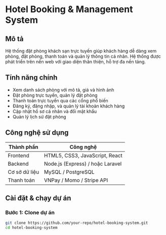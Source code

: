 # Hotel Booking & Management System

## Mô tả
Hệ thống đặt phòng khách sạn trực tuyến giúp khách hàng dễ dàng xem phòng, đặt phòng, thanh toán và quản lý thông tin cá nhân. Hệ thống được phát triển trên nền web với giao diện thân thiện, hỗ trợ đa nền tảng.

## Tính năng chính
- Xem danh sách phòng với mô tả, giá và hình ảnh
- Đặt phòng trực tuyến, quản lý đặt phòng
- Thanh toán trực tuyến qua các cổng phổ biến
- Đăng ký, đăng nhập, và quản lý tài khoản khách hàng
- Cập nhật hồ sơ cá nhân và đổi mật khẩu
- Quản lý lịch sử đặt phòng

## Công nghệ sử dụng
| Thành phần        | Công nghệ                         |
|-------------------|----------------------------------|
| Frontend          | HTML5, CSS3, JavaScript, React   |
| Backend           | Node.js (Express) / hoặc Laravel |
| Cơ sở dữ liệu     | MySQL / PostgreSQL                |
| Thanh toán        | VNPay / Momo / Stripe API        |

## Cài đặt & chạy dự án

### Bước 1: Clone dự án
```bash
git clone https://github.com/your-repo/hotel-booking-system.git
cd hotel-booking-system
